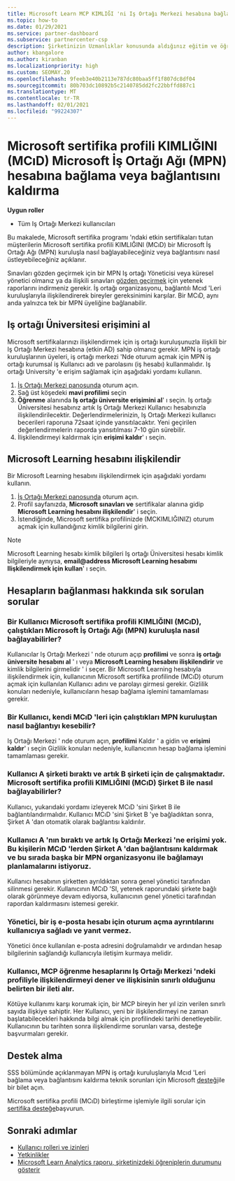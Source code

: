 ```yaml
---
title: Microsoft Learn MCP KIMLIĞI 'ni Iş Ortağı Merkezi hesabına bağlama
ms.topic: how-to
ms.date: 01/29/2021
ms.service: partner-dashboard
ms.subservice: partnercenter-csp
description: Şirketinizin Uzmanlıklar konusunda aldığınız eğitim ve öğrenme yollarını görebilmesi için, MCP KIMLIĞINIZI Iş Ortağı Merkezi hesabınızla ilişkilendirmeyi öğrenin.
author: kbangalore
ms.author: kiranban
ms.localizationpriority: high
ms.custom: SEOMAY.20
ms.openlocfilehash: 9feeb3e40b2113e787dc80baa5ff1f807dc8df04
ms.sourcegitcommit: 80b703dc10892b5c2140785dd2fc22bbffd887c1
ms.translationtype: MT
ms.contentlocale: tr-TR
ms.lasthandoff: 02/01/2021
ms.locfileid: "99224307"
---
```

# <a name="link-or-unlink-a-microsoft-certification-profile-id-mcid-to-a-microsoft-partner-network-mpn-account"></a>Microsoft sertifika profili KIMLIĞINI (MCıD) Microsoft İş Ortağı Ağı (MPN) hesabına bağlama veya bağlantısını kaldırma

**Uygun roller**

- Tüm Iş Ortağı Merkezi kullanıcıları

Bu makalede, Microsoft sertifika programı 'ndaki etkin sertifikaları tutan müşterilerin Microsoft sertifika profili KIMLIĞINI (MCıD) bir Microsoft İş Ortağı Ağı (MPN) kuruluşla nasıl bağlayabileceğiniz veya bağlantısını nasıl üstleyebileceğiniz açıklanır.

Sınavları gözden geçirmek için bir MPN Iş ortağı Yöneticisi veya küresel yönetici olmanız ya da ilişkili sınavları [gözden geçirmek](https://partner.microsoft.com/pcv/partnership/competencies) için yetenek raporlarını indirmeniz gerekir. İş ortağı organizasyonu, bağlantılı Mcıd 'Leri kuruluşlarıyla ilişkilendirerek bireyler gereksinimini karşılar. Bir MCıD, aynı anda yalnızca tek bir MPN üyeliğine bağlanabilir.

## <a name="get-partner-university-access"></a>Iş ortağı Üniversitesi erişimini al

Microsoft sertifikalarınızı ilişkilendirmek için iş ortağı kuruluşunuzla ilişkili bir Iş Ortağı Merkezi hesabına (etkin AD) sahip olmanız gerekir. MPN iş ortağı kuruluşlarının üyeleri, iş ortağı merkezi 'Nde oturum açmak için MPN iş ortağı kurumsal iş Kullanıcı adı ve parolasını (iş hesabı) kullanmalıdır.
Iş ortağı University 'e erişim sağlamak için aşağıdaki yordamı kullanın.

1. [İş Ortağı Merkezi panosunda](https://partner.microsoft.com/dashboard/) oturum açın.
2. Sağ üst köşedeki **mavi profilimi** seçin
3. **Öğrenme** alanında **Iş ortağı üniversite erişimini al**' ı seçin.
Iş ortağı Üniversitesi hesabınız artık Iş Ortağı Merkezi Kullanıcı hesabınızla ilişkilendirilecektir. Değerlendirmelerinizin, Iş Ortağı Merkezi kullanıcı becerileri raporuna 72saat içinde yansıtılacaktır. Yeni geçirilen değerlendirmelerin raporda yansıtılması 7-10 gün sürebilir.
4. İlişkilendirmeyi kaldırmak için **erişimi kaldır**' ı seçin.

## <a name="associate-a-microsoft-learning-account"></a>Microsoft Learning hesabını ilişkilendir

Bir Microsoft Learning hesabını ilişkilendirmek için aşağıdaki yordamı kullanın. 

1. [İş Ortağı Merkezi panosunda](https://partner.microsoft.com/dashboard/) oturum açın.
2. Profil sayfanızda, **Microsoft sınavları ve** sertifikalar alanına gidip **Microsoft Learning hesabını ilişkilendir**' i seçin.
3. İstendiğinde, Microsoft sertifika profilinizde (MCKIMLIĞINIZ) oturum açmak için kullandığınız kimlik bilgilerini girin.

>[!NOTE]
>Microsoft Learning hesabı kimlik bilgileri Iş ortağı Üniversitesi hesabı kimlik bilgileriyle aynıysa, **email@address Microsoft Learning hesabımı Ilişkilendirmek için kullan**' ı seçin.

## <a name="frequently-asked-questions-about-linking-accounts"></a>Hesapların bağlanması hakkında sık sorulan sorular

### <a name="how-can-a-user-link-their-microsoft-certification-profile-id-mcid-with-the-microsoft-partner-network-mpn-organization-they-work-for"></a>Bir Kullanıcı Microsoft sertifika profili KIMLIĞINI (MCıD), çalıştıkları Microsoft İş Ortağı Ağı (MPN) kuruluşla nasıl bağlayabilirler?

Kullanıcılar Iş Ortağı Merkezi ' nde oturum açıp **profilimi** ve sonra **iş ortağı üniversite hesabını al** ' ı veya **Microsoft Learning hesabını ilişkilendirir** ve kimlik bilgilerini girmelidir ' i seçer. Bir Microsoft Learning hesabıyla ilişkilendirmek için, kullanıcının Microsoft sertifika profilinde (MCıD) oturum açmak için kullanılan Kullanıcı adını ve parolayı girmesi gerekir. Gizlilik konuları nedeniyle, kullanıcıların hesap bağlama işlemini tamamlaması gerekir.  

### <a name="how-can-a-user-unlink-their-mcid-from-the-mpn-organization-they-work-for"></a>Bir Kullanıcı, kendi MCıD 'leri için çalıştıkları MPN kuruluştan nasıl bağlantıyı kesebilir?

Iş Ortağı Merkezi ' nde oturum açın, **profilimi** Kaldır ' a gidin ve **erişimi kaldır**' ı seçin Gizlilik konuları nedeniyle, kullanıcının hesap bağlama işlemini tamamlaması gerekir.

### <a name="the-user-left-company-a-and-now-works-for-company-b-how-can-they-link-their-microsoft-certification-profile-id-mcid-with-company-b"></a>Kullanıcı A şirketi bıraktı ve artık B şirketi için de çalışmaktadır. Microsoft sertifika profili KIMLIĞINI (MCıD) Şirket B ile nasıl bağlayabilirler?

Kullanıcı, yukarıdaki yordamı izleyerek MCıD 'sini Şirket B ile bağlantılandırmalıdır. Kullanıcı MCıD 'sini Şirket B 'ye bağladıktan sonra, Şirket A 'dan otomatik olarak bağlantısı kaldırılır.

### <a name="the-user-left-company-a-and-no-longer-has-access-to-partner-center-they-want-to-unlink-their-mcid-from-company-a-and-are-not-planning-to-link-it-with-another-mpn-organization-at-the-moment"></a>Kullanıcı A 'nın bıraktı ve artık Iş Ortağı Merkezi 'ne erişimi yok. Bu kişilerin MCıD 'lerden Şirket A 'dan bağlantısını kaldırmak ve bu sırada başka bir MPN organizasyonu ile bağlamayı planlamalarını istiyoruz.

Kullanıcı hesabının şirketten ayrıldıktan sonra genel yönetici tarafından silinmesi gerekir. Kullanıcının MCıD 'SI, yetenek raporundaki şirkete bağlı olarak görünmeye devam ediyorsa, kullanıcının genel yönetici tarafından rapordan kaldırmasını istemesi gerekir.

### <a name="the-admin-provided-sign-in-details-for-a-work-email-account-to-a-user-and-they-have-had-no-response"></a>Yönetici, bir iş e-posta hesabı için oturum açma ayrıntılarını kullanıcıya sağladı ve yanıt vermez.

Yönetici önce kullanılan e-posta adresini doğrulamalıdır ve ardından hesap bilgilerinin sağlandığı kullanıcıyla iletişim kurmaya melidir.

### <a name="a-user-tries-to-associate-their-mcp-learning-account-to-their-profile-in-partner-center-and-receives-a-message-that-their-association-is-limited"></a>Kullanıcı, MCP öğrenme hesaplarını Iş Ortağı Merkezi 'ndeki profiliyle ilişkilendirmeyi dener ve ilişkisinin sınırlı olduğunu belirten bir ileti alır.

Kötüye kullanımı karşı korumak için, bir MCP bireyin her yıl izin verilen sınırlı sayıda ilişkiye sahiptir. Her Kullanıcı, yeni bir ilişkilendirmeyi ne zaman başlatabilecekleri hakkında bilgi almak için profilindeki tarihi denetleyebilir. Kullanıcının bu tarihten sonra ilişkilendirme sorunları varsa, desteğe başvurmaları gerekir.  

## <a name="how-to-get-support"></a>Destek alma

SSS bölümünde açıklanmayan MPN iş ortağı kuruluşlarıyla Mcıd 'Leri bağlama veya bağlantısını kaldırma teknik sorunları için Microsoft [desteği](https://partner.microsoft.com/support)ile bir bilet açın.

Microsoft sertifika profili (MCıD) birleştirme işlemiyle ilgili sorular için [sertifika desteğe](https://aka.ms/mcpforum)başvurun.

## <a name="next-steps"></a>Sonraki adımlar

- [Kullanıcı rolleri ve izinleri](https://docs.microsoft.com/partner-center/permissions-overview)
- [Yetkinlikler](https://partner.microsoft.com/membership/competencies)
- [Microsoft Learn Analytics raporu, şirketinizdeki öğreniplerin durumunu gösterir](ms-learn-analytics.md)